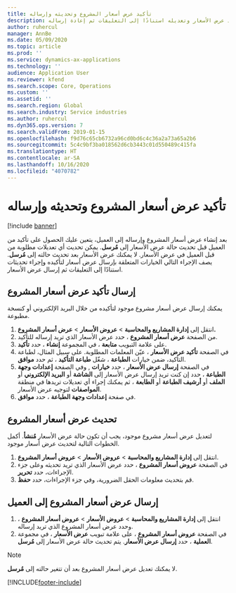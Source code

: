 ```yaml
---
title: تأكيد عرض أسعار المشروع وتحديثه وإرساله
description: يقدم هذا الموضوع معلومات حول إرسال عرض أسعار إلى العميل لتأكيد عرض الأسعار وتعديله استنادًا إلى التعليقات ثم إعادة إرساله.
author: ruhercul
manager: AnnBe
ms.date: 05/09/2020
ms.topic: article
ms.prod: ''
ms.service: dynamics-ax-applications
ms.technology: ''
audience: Application User
ms.reviewer: kfend
ms.search.scope: Core, Operations
ms.custom: ''
ms.assetid: ''
ms.search.region: Global
ms.search.industry: Service industries
ms.author: ruhercul
ms.dyn365.ops.version: 7
ms.search.validFrom: 2019-01-15
ms.openlocfilehash: f9d76c65cb6732a96cd0bd6c4c36a2a73a65a2b6
ms.sourcegitcommit: 5c4c9bf3ba018562d6cb3443c01d550489c415fa
ms.translationtype: HT
ms.contentlocale: ar-SA
ms.lasthandoff: 10/16/2020
ms.locfileid: "4070782"
---
```

# <a name="confirm-update-and-send-a-project-quotation"></a>تأكيد عرض أسعار المشروع وتحديثه وإرساله

[!include [banner](../includes/banner.md)]

بعد إنشاء عرض أسعار المشروع وإرساله إلى العميل، يتعين عليك الحصول على تأكيد من العميل قبل تحديث حالة عرض الأسعار إلى **مُرسل**. يمكن تحديث أي تعديلات مطلوبة من قبل العميل في عرض الأسعار. لا يمكنك عرض الأسعار بعد تحديث حالته إلى **مُرسل**. يصف الإجراء التالي الخيارات المتعلقة بإرسال عرض أسعار لتأكيده وإجراء تحديثات استنادًا إلى التعليقات ثم إرسال عرض الأسعار.

## <a name="send-a-project-quotation-confirmation"></a>إرسال تأكيد عرض أسعار المشروع  

يمكنك إرسال عرض أسعار مشروع موجود لتأكيده من خلال البريد الإلكتروني أو كنسخة مطبوعة. 

1. انتقل إلى **إدارة المشاريع والمحاسبة** > **عروض الأسعار** > **عرض أسعار المشروع.** 
2. من الصفحة **عرض أسعار المشروع** ، حدد عرض الأسعار الذي تريد إرساله للتأكيد. 
3. على علامة التبويب **متابعة** ، في المجموعة **إنشاء** ، حدد **تأكيد**. 
4. في الصفحة **تأكيد عرض الأسعار** ، عيّن المعلمات المطلوبة. على سبيل المثال، لطباعة التأكيد، ضمن خيارات **الطباعة** ، شغّل **طباعة التأكيد** ، ثم حدد **موافق**.
5. في الصفحة **إرسال عرض الأسعار** ، حدد **خيارات** , وفي الصفحة **إعدادات وجهة الطباعة** ، حدد إن كنت تريد إرسال عرض الأسعار إلى **الشاشة** أو **البريد الإلكتروني** أو **الملف** أو **أرشيف الطباعة** أو **الطابعة** ، ثم يمكنك إجراء أي تعديلات تريدها في منطقة **المواصفات** لتوجيه عرض الأسعار.
6. في صفحة **إعدادات وجهة الطباعة** ، حدد **موافق**.  

## <a name="update-a-project-quotation"></a>تحديث عرض أسعار المشروع

لتعديل عرض أسعار مشروع موجود، يجب أن تكون حالة عرض الأسعار **مُنشأ**. أكمل الخطوات التالية لتحديث عرض أسعار موجود. 

1. انتقل إلى **إدارة المشاريع والمحاسبة** > **عروض الأسعار** > **عروض أسعار المشروع**.
2. في الصفحة **عروض أسعار المشروع** ، حدد عرض الأسعار الذي تريد تحديثه وعلى جزء الإجراءات، حدد **تحرير**.
3. قم بتحديث معلومات الحقل الضرورية، وفي جزء الإجراءات، حدد **حفظ**.  

## <a name="send-a-project-quotation-to-a-customer"></a>إرسال عرض أسعار المشروع إلى العميل 

1. انتقل إلى **إدارة المشاريع والمحاسبة** > **عروض الأسعار** > **عروض أسعار المشروع** ، وحدد عرض أسعار المشروع الذي تريد إرساله.
2. في الصفحة **عروض أسعار المشروع** ، على علامة تبويب **عرض الأسعار** ، في مجموعة **العملية** ، حدد **إرسال عرض الأسعار**. يتم تحديث حالة عرض الأسعار إلى **مُرسل**.

> [!NOTE]
> لا يمكنك تعديل عرض أسعار المشروع بعد أن تتغير حالته إلى **مُرسل**.


[!INCLUDE[footer-include](../includes/footer-banner.md)]
